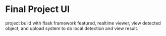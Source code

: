 # Final Project UI
project build with flask framework featured, realtime viewer, view detected object, and upload system to do local detection and view result.
